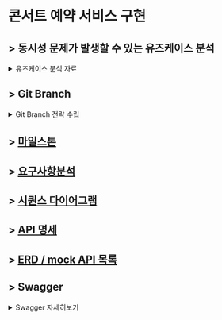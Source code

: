 # 콘서트 예약 서비스 구현

## > 동시성 문제가 발생할 수 있는 유즈케이스 분석 
<details>
<summary>유즈케이스 분석 자료</summary>
<div markdown="1">
  <br>
- 
</div>
</details>

## > Git Branch
<details>
<summary>Git Branch 전략 수립 </summary>
<div markdown="1">
  <br>
- Main(Master)<br>
  >> production 환경으로의 배포를 위한 브랜치 <br><br>
- Dev<br>
  >> 기능 개발 및 테스트를 위한 브랜치<br>
  >> 기능 추가, 버그 수정 이후 배포 가능한 안정적인 상태일 경우 develop 브랜치를 main(master)브랜치에 merge<br><br>
- Feature <br>
  >> Dev 브랜치에서 분기되어 기능 개발을 위한 브랜치<br>
  >> 개발 완료 이후 Dev브랜치에 merge<br><br>
- Release <br>
  >> 배포를 위한 전용 브랜치<br>
  >> 해당 브랜치에서부터 배포 사이클이 진행되며, 이후 배포와 관련된 수정 등의 작업이 수행<br>
  >> 배포 준비가 완료되면 main(maeter) 브랜치에 merge<br><br>
- Hotfix<br>
  >> 배포한 버전에 긴급 수정사항이 있을때 main(master)브랜치에서 분기되어 사용할 브랜치<br><br>
</div>
</details>

## > [마일스톤](https://github.com/dalle0601/Week3_Concert_Reservation/milestones)

## > [요구사항분석](https://github.com/dalle0601/Week3_Concert_Reservation/issues/1)

## > [시퀀스 다이어그램](https://github.com/dalle0601/Week3_Concert_Reservation/issues/2)

## > [API 명세](https://github.com/dalle0601/Week3_Concert_Reservation/issues/4)

## > [ERD / mock API 목록](https://github.com/dalle0601/Week3_Concert_Reservation/issues/3)

## > Swagger
<details>
<summary> Swagger 자세히보기 </summary>
<div markdown="1">

<img width="1422" alt="스크린샷 2024-04-12 오전 10 42 25" src="https://github.com/dalle0601/Week3_Concert_Reservation/assets/33375877/c6b05cbb-87f2-429b-bb56-026be7151504">

</div>
</details>
